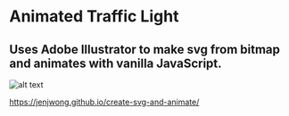 # Animated Traffic Light
## Uses Adobe Illustrator to make svg from bitmap and animates with vanilla JavaScript.

![alt text](https://github.com/jenjwong/create-svg-and-animate/blob/gh-pages/images/screenshot.png "Traffic Light")

https://jenjwong.github.io/create-svg-and-animate/
